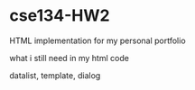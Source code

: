 # cse134-HW2

HTML implementation for my personal portfolio

what i still need in my html code

datalist, template, dialog